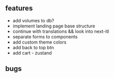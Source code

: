 ## features

- add volumes to db?
- implement landing page base structure
- continue with translations && look into next-itl
- separate forms to components
- add custom theme colors
- add back to top btn
- add cart - zustand

## bugs
